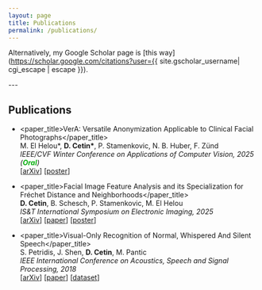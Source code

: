```yaml
---
layout: page
title: Publications
permalink: /publications/
---
```

Alternatively, my Google Scholar page is [this way](https://scholar.google.com/citations?user={{ site.gscholar_username| cgi_escape | escape }}).

---&nbsp;

<style> paper_title { color: #2a7ae2; font-weight: bold; } </style>
<style> award { color:rgb(8, 175, 14); font-weight: bold; } </style>

## Publications

* <paper_title>VerA: Versatile Anonymization Applicable to Clinical Facial Photographs</paper_title>   
M. El Helou\*, **D. Cetin\***, P. Stamenkovic, N. B. Huber, F. Zünd  
_IEEE/CVF Winter Conference on Applications of Computer Vision, 2025 (<award>Oral</award>)_  
 \[[arXiv](https://arxiv.org/abs/2312.02124)\] \[[poster](/docs/wacv_2025_poster.pdf)\]  

* <paper_title>Facial Image Feature Analysis and its Specialization for Fréchet Distance and Neighborhoods</paper_title>  
**D. Cetin**, B. Schesch, P. Stamenkovic, M. El Helou  
_IS&T International Symposium on Electronic Imaging, 2025_  
\[[arXiv](https://arxiv.org/abs/2406.18430)\] \[[paper](https://library.imaging.org/ei/articles/37/10/IPAS-237)\]  \[[poster](/docs/ei_2025_poster.pdf)\]  

* <paper_title>Visual-Only Recognition of Normal, Whispered And Silent Speech</paper_title>  
S. Petridis, J. Shen, **D. Cetin**, M. Pantic  
_IEEE International Conference on Acoustics, Speech and Signal Processing, 2018_  
\[[arXiv](https://arxiv.org/abs/1802.06399)\] \[[paper](https://ieeexplore.ieee.org/document/8461596)\] \[[dataset](https://ibug-avs.eu/)\]  

<!-- * **[DTSS '18]** **AlgoTrade: A web-based algorithmic trading and backtesting framework**  
**D. Cetin**, B. Aydemir, E. Aldemir, U. Akunal, C. Seylan and S. Temizer  
_International Conference & Exhibition on Digital Transformation & Smart Systems, October 2018_ -->
